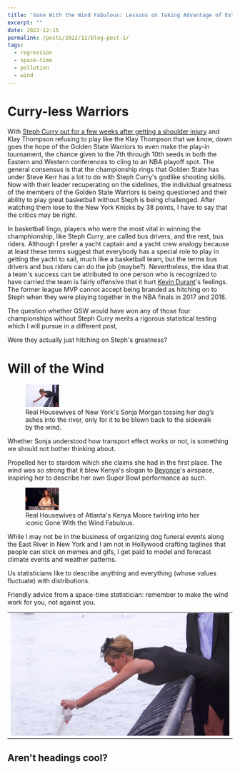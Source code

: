 ```yaml
---
title: 'Gone With the Wind Fabulous: Lessons on Taking Advantage of External Forces in Life and Statistical Modeling'
excerpt: "" 
date: 2022-12-15
permalink: /posts/2022/12/blog-post-1/
tags:
  - regression
  - space-time
  - pollution
  - wind
---
```


Curry-less Warriors
======

With <a href="https://www.nba.com/news/stephen-curry-exits-warriors-pacers-game-shoulder-injury" rel="noopener" target="_blank" >Steph Curry out for a few weeks after getting a shoulder injury</a> and Klay Thompson refusing to play like the Klay Thompson that we know, down goes the hope of the Golden State Warriors to even make the play-in tournament, the chance given to the 7th through 10th seeds in both the Eastern and Western conferences to cling to an NBA playoff spot. The general consensus is that the championship rings that Golden State has under Steve Kerr has a lot to do with Steph Curry's godlike shooting skills. Now with their leader recuperating on the sidelines, the individual greatness of the members of the Golden State Warriors is being questioned and their ability to play great basketball without Steph is being challenged. After watching them lose to the New York Knicks by 38 points, I have to say that the critics may be right. 

In basketball lingo, players who were the most vital in winning the champhionship, like Steph Curry, are called bus drivers, and the rest, bus riders. Although I prefer a yacht captain and a yacht crew analogy because at least these terms suggest that everybody has a special role to play in getting the yacht to sail, much like a basketball team, but the terms bus drivers and bus riders can do the job (maybe?). Nevertheless, the idea that a team's success can be attributed to one person who is recognized to have carried the team is fairly offensive that it hurt <a href="https://www.si.com/extra-mustard/2022/04/26/kevin-durant-responds-charles-barkley-recent-criticism-bus-rider" rel="noopener" target="_blank" >Kevin Durant</a>'s feelings. The former league MVP cannot accept being branded as hitching on to Steph when they were playing together in the NBA finals in 2017 and 2018.

The question whether GSW would have won any of those four championships without Steph Curry merits a rigorous statistical testing which I will pursue in a different post,    


Were they actually just hitching on Steph's greatness?

Will of the Wind
======
<figure>
    <img src="/images/sonja_morgan.gif" width="75px" height="50px">
    <figcaption>Real Housewives of New York's Sonja Morgan tossing her dog’s ashes into the river, only for it to be blown back to the sidewalk by the wind.</figcaption>
</figure>

Whether Sonja understood how transport effect works or not, is something we should not bother thinking about.

Propelled her to stardom which she claims she had in the first place. The wind was so strong that it blew Kenya's slogan to <a href="[https://www.youtube.com/watch?v=kxu4K2mC4uA](https://www.youtube.com/watch?v=kxu4K2mC4uA)" rel="noopener" target="_blank" >Beyonce</a>'s airspace, inspiring her to describe her own Super Bowl performance as such.

<figure>
    <img src="/images/kenya_moore.gif" width="75px" height="50px">
    <figcaption>Real Housewives of Atlanta's Kenya Moore twirling into her iconic Gone With the Wind Fabulous.</figcaption>
</figure>

While I may not be in the business of organizing dog funeral events along the East River in New York and I am not in Hollywood crafting taglines that people can stick on memes and gifs, I get paid to model and forecast climate events and weather patterns. 

Us statisticians like to describe anything and everything (whose values fluctuate) with distributions.

Friendly advice from a space-time statistician: remember to make the wind work for you, not against you.

<table width=1000 style="border:none; border-collapse:collapse; cellspacing:0; cellpadding:0" >
        <tr>
            <td style="border:none" rowspan=2>
                <img src="/images/sonja_morgan.gif" />
            </td>
        </tr>
    </table>


Aren't headings cool?
------

